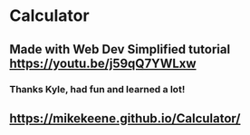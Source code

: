 # Calculator
## Made with Web Dev Simplified tutorial https://youtu.be/j59qQ7YWLxw
### Thanks Kyle, had fun and learned a lot!

## https://mikekeene.github.io/Calculator/
